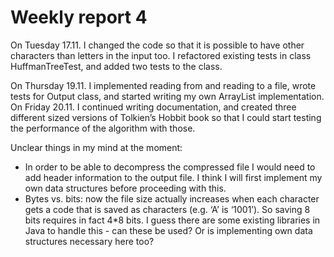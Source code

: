 # Weekly report 4

On Tuesday 17.11. I changed the code so that it is possible to have other characters than letters in the input too. I refactored existing tests in class HuffmanTreeTest, and added two tests to the class.

On Thursday 19.11. I implemented reading from and reading to a file, wrote tests for Output class, and started writing my own ArrayList implementation. On Friday 20.11. I continued writing documentation, and created three different sized versions of Tolkien’s Hobbit book so that I could start testing the performance of the algorithm with those.

Unclear things in my mind at the moment:
  * In order to be able to decompress the compressed file I would need to add header information to the output file. I think I will first implement my own data structures before proceeding with this.
  * Bytes vs. bits: now the file size actually increases when each character gets a code that is saved as characters (e.g. ‘A’ is ‘1001’). So saving 8 bits requires in fact 4*8 bits. I guess there are some existing libraries in Java to handle this - can these be used? Or is implementing own data structures necessary here too?

